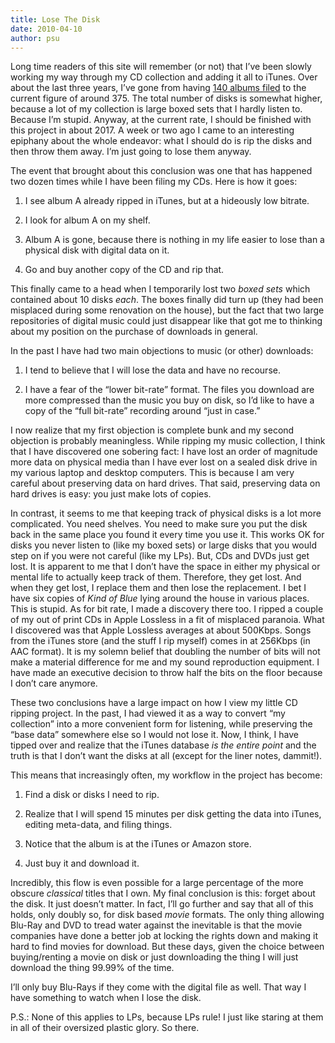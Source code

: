 ```yaml
---
title: Lose The Disk
date: 2010-04-10
author: psu
---
```


Long time readers of this site will remember (or not) that I&#8217;ve been slowly working my way through my CD collection and adding it all to iTunes. Over about the last three years, I&#8217;ve gone from having <a href="/itunes-rules.html">140 albums filed</a> to the current figure of around 375. The total number of disks is somewhat higher, because a lot of my collection is large boxed sets that I hardly listen to. Because I&#8217;m stupid. Anyway, at the current rate, I should be finished with this project in about 2017. A week or two ago I came to an interesting epiphany about the whole endeavor: what I should do is rip the disks and then throw them away. I&#8217;m just going to lose them anyway.

The event that brought about this conclusion was one that has happened two dozen times while I have been filing my CDs. Here is how it goes:

1. I see album A already ripped in iTunes, but at a hideously low bitrate.

2. I look for album A on my shelf.

3. Album A is gone, because there is nothing in my life easier to lose than a physical disk with digital data on it.

4. Go and buy another copy of the CD and rip that.

This finally came to a head when I temporarily lost two <em>boxed sets</em> which contained about 10 disks <em>each</em>. The boxes finally did turn up (they had been misplaced during some renovation on the house), but the fact that two large repositories of digital music could just disappear like that got me to thinking about my position on the purchase of downloads in general.

In the past I have had two main objections to music (or other) downloads:

1. I tend to believe that I will lose the data and have no recourse.

2. I have a fear of the &#8220;lower bit-rate&#8221; format. The files you download are more compressed than the music you buy on disk, so I&#8217;d like to have a copy of the &#8220;full bit-rate&#8221; recording around &#8220;just in case.&#8221;

I now realize that my first objection is complete bunk and my second objection is probably meaningless.
While ripping my music collection, I think that I have discovered one sobering fact: I have lost an order of magnitude more data on physical media than I have ever lost on a sealed disk drive in my various laptop and desktop computers. This is because I am very careful about preserving data on hard drives. That said, preserving data on hard drives is easy: you just make lots of copies.

In contrast, it seems to me that keeping track of physical disks is a lot more complicated. You need shelves. You need to make sure you put the disk back in the same place you found it every time you use it. This works OK for disks you never listen to (like my boxed sets) or large disks that you would step on if you were not careful (like my LPs). But, CDs and DVDs just get lost. It is apparent to me that I don&#8217;t have the space in either my physical or mental life to actually keep track of them. Therefore, they get lost. And when they get lost, I replace them and then lose the replacement. I bet I have six copies of <em>Kind of Blue</em> lying around the house in various places. This is stupid.
As for bit rate, I made a discovery there too. I ripped a couple of my out of print CDs in Apple Lossless in a fit of misplaced paranoia. What I discovered was that Apple Lossless averages at about 500Kbps. Songs from the iTunes store (and the stuff I rip myself) comes in at 256Kbps (in AAC format). It is my solemn belief that doubling the number of bits will not make a material difference for me and my sound reproduction equipment. I have made an executive decision to throw half the bits on the floor because I don&#8217;t care anymore.

These two conclusions have a large impact on how I view my little CD ripping project. In the past, I had viewed it as a way to convert &#8220;my collection&#8221; into a more convenient form for listening, while preserving the &#8220;base data&#8221; somewhere else so I would not lose it. Now, I think, I have tipped over and realize that the iTunes database <em>is the entire point</em> and the truth is that I don&#8217;t want the disks at all (except for the liner notes, dammit!).

This means that increasingly often, my workflow in the project has become:

1. Find a disk or disks I need to rip.

2. Realize that I will spend 15 minutes per disk getting the data into iTunes, editing meta-data, and filing things.

3. Notice that the album is at the iTunes or Amazon store.

4. Just buy it and download it.

Incredibly, this flow is even possible for a large percentage of the more obscure <em>classical</em> titles that I own.
My final conclusion is this: forget about the disk. It just doesn&#8217;t matter. In fact, I&#8217;ll go further and say that all of this holds, only doubly so, for disk based <em>movie</em> formats. The only thing allowing Blu-Ray and DVD to tread water against the inevitable is that the movie companies have done a better job at locking the rights down and making it hard to find movies for download. But these days, given the choice between buying/renting a movie on disk or just downloading the thing I will just download the thing 99.99% of the time.
 
I&#8217;ll only buy Blu-Rays if they come with the digital file as well. That way I have something to watch when I lose the disk.

P.S.: None of this applies to LPs, because LPs rule! I just like staring at them in all of their oversized plastic glory. So there.